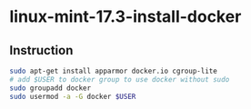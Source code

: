 # linux-mint-17.3-install-docker

## Instruction
```bash
sudo apt-get install apparmor docker.io cgroup-lite
# add $USER to docker group to use docker without sudo
sudo groupadd docker
sudo usermod -a -G docker $USER
```
